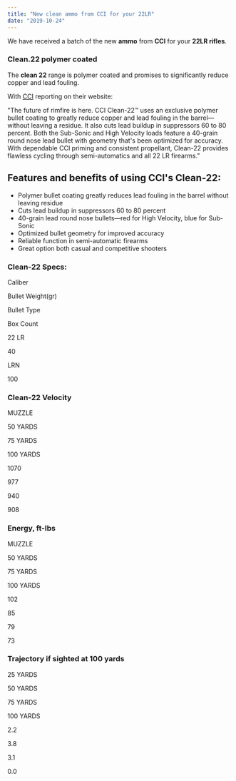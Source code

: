```yaml
---
title: "New clean ammo from CCI for your 22LR"
date: "2019-10-24"
---
```


We have received a batch of the new **ammo** from **CCI** for your **22LR rifles**.

### **Clean.22** polymer coated

The **clean 22** range is polymer coated and promises to significantly reduce copper and lead fouling.

With [CCI](https://www.cci-ammunition.com/whatsnew/newproducts.aspx) reporting on their website:

"The future of rimfire is here. CCI Clean-22™ uses an exclusive polymer bullet coating to greatly reduce copper and lead fouling in the barrel—without leaving a residue. It also cuts lead buildup in suppressors 60 to 80 percent. Both the Sub-Sonic and High Velocity loads feature a 40-grain round nose lead bullet with geometry that's been optimized for accuracy. With dependable CCI priming and consistent propellant, Clean-22 provides flawless cycling through semi-automatics and all 22 LR firearms."

## Features and benefits of using CCI's Clean-22:

- Polymer bullet coating greatly reduces lead fouling in the barrel without leaving residue
- Cuts lead buildup in suppressors 60 to 80 percent
- 40-grain lead round nose bullets—red for High Velocity, blue for Sub-Sonic
- Optimized bullet geometry for improved accuracy
- Reliable function in semi-automatic firearms
- Great option both casual and competitive shooters

### Clean-22 Specs:

Caliber

Bullet Weight(gr)

Bullet Type

Box Count

22 LR

40

LRN

100

### Clean-22 Velocity

MUZZLE

50 YARDS

75 YARDS

100 YARDS

1070

977

940

908

### Energy, ft-lbs

MUZZLE

50 YARDS

75 YARDS

100 YARDS

102

85

79

73

### **Trajectory if sighted at 100 yards**

25 YARDS

50 YARDS

75 YARDS

100 YARDS

2.2

3.8

3.1

0.0
